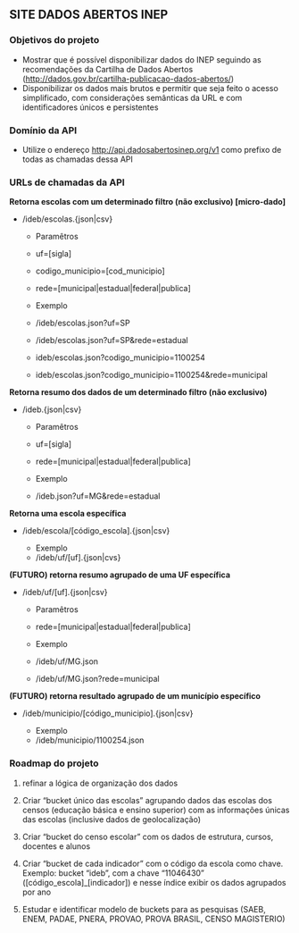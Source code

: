 
## **SITE DADOS ABERTOS INEP**

### Objetivos do projeto
* Mostrar que é possível disponibilizar dados do INEP seguindo as recomendações da Cartilha de Dados Abertos (http://dados.gov.br/cartilha-publicacao-dados-abertos/)
* Disponibilizar os dados mais brutos e permitir que seja feito o acesso simplificado, com considerações semânticas da URL e com identificadores únicos e persistentes

### Domínio da API

* Utilize o endereço http://api.dadosabertosinep.org/v1 como prefixo de todas as chamadas dessa API


### URLs de chamadas da API

**Retorna escolas com um determinado filtro (não exclusivo) [micro-dado]**
   * /ideb/escolas.{json|csv}
   
     * Paramêtros
      * uf=[sigla]
      * codigo_municipio=[cod_municipio]
      * rede=[municipal|estadual|federal|publica]
   
     * Exemplo
      * /ideb/escolas.json?uf=SP 
      * /ideb/escolas.json?uf=SP&rede=estadual
      * ideb/escolas.json?codigo_municipio=1100254
      * ideb/escolas.json?codigo_municipio=1100254&rede=municipal

**Retorna resumo dos dados de um determinado filtro (não exclusivo)**
   * /ideb.{json|csv}
  
     * Paramêtros
      * uf=[sigla]
      * rede=[municipal|estadual|federal|publica]
  
     * Exemplo
      * /ideb.json?uf=MG&rede=estadual

**Retorna uma escola específica**
   * /ideb/escola/[código_escola].{json|csv}
  
     * Exemplo
      * /ideb/uf/[uf].{json|cvs}  

**(FUTURO) retorna resumo agrupado de uma UF específica**
   * /ideb/uf/[uf].{json|csv}
  
     * Paramêtros
      * rede=[municipal|estadual|federal|publica]
  
     * Exemplo
      * /ideb/uf/MG.json
      * /ideb/uf/MG.json?rede=municipal

**(FUTURO) retorna resultado agrupado de um município específico**
  * /ideb/municipio/[código_municipio].{json|csv}
     
     * Exemplo
      * /ideb/municipio/1100254.json

### Roadmap do projeto

1. refinar a lógica de organização dos dados

  1. Criar “bucket único das escolas” agrupando dados das escolas dos censos (educação básica e ensino superior) com as informações únicas das escolas (inclusive dados de geolocalização)
  1. Criar “bucket do censo escolar” com os dados de estrutura, cursos, docentes e alunos
  1. Criar “bucket de cada indicador” com o código da escola como chave. Exemplo: bucket “ideb”, com a chave “11046430” ([código_escola]_[indicador]) e nesse índice exibir os dados agrupados por ano
  1. Estudar e identificar modelo de buckets para as pesquisas (SAEB, ENEM, PADAE, PNERA, PROVAO, PROVA BRASIL, CENSO MAGISTERIO)
